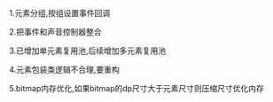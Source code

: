 1.元素分组,按组设置事件回调

2.把事件和声音控制器整合

3.已增加单元素复用池,后续增加多元素复用池

4.元素包装类逻辑不合理,要重构

5.bitmap内存优化,如果bitmap的dp尺寸大于元素尺寸则压缩尺寸优化内存

